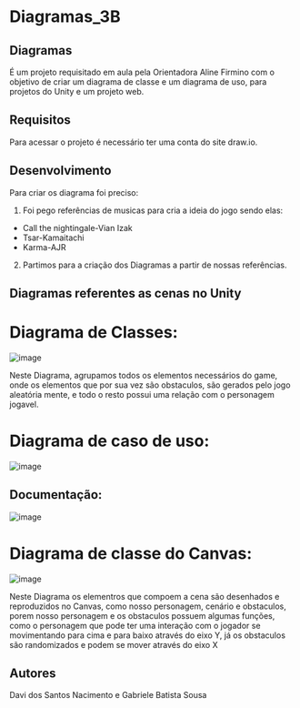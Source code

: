 # Diagramas_3B

## Diagramas 
 É um projeto requisitado em aula pela Orientadora Aline Firmino com o objetivo de criar um diagrama de classe e um diagrama de uso, para projetos do Unity e um projeto web.

## Requisitos
 Para acessar o projeto é necessário ter uma conta  do site draw.io.

## Desenvolvimento
Para criar os diagrama foi preciso:

1. Foi pego referências de musicas para cria a ideia do jogo sendo elas:
 - Call the nightingale-Vian Izak
- Tsar-Kamaitachi
- Karma-AJR

2. Partimos para a criação dos Diagramas a partir de nossas referências.

## Diagramas referentes as cenas no Unity

# Diagrama de Classes:
![image](https://github.com/davin4sciment0/Diagramas_3B/assets/127548240/bc1d3388-d103-460b-94da-449fa952e9f7)

Neste Diagrama, agrupamos todos os elementos necessários do game, onde os elementos que por sua vez são obstaculos, são gerados pelo jogo aleatória mente, e todo o resto possui uma relação com o personagem jogavel.

# Diagrama de caso de uso:
![image](https://github.com/davin4sciment0/Diagramas_3B/assets/127548240/ca6e334e-633f-4c14-bcd6-426f3e5a412e)

## Documentação:
![image](https://github.com/davin4sciment0/Diagramas_3B/assets/127548240/1da4bde7-e61b-46a0-8eae-8afe018d420d)

# Diagrama de classe do Canvas:
![image](https://github.com/davin4sciment0/Diagramas_3B/assets/127548240/334dd605-239e-4258-a17e-406e25e386ad)

Neste Diagrama os elementros que compoem a cena são desenhados e reproduzidos no Canvas, como nosso personagem, cenário e obstaculos, porem nosso personagem e os obstaculos possuem algumas funções, como o personagem que pode ter uma interação com o jogador se movimentando para cima e para baixo através do eixo Y, já os obstaculos são randomizados e podem se mover através do eixo X

## Autores 
Davi dos Santos Nacimento e Gabriele Batista Sousa










